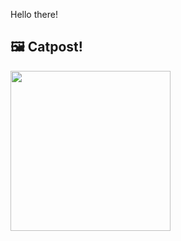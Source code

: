 Hello there!



## 🖼️ Catpost!

<sub>
    <img src="https://cdn2.thecatapi.com/images/d4v.jpg" height="256">
</sub>

